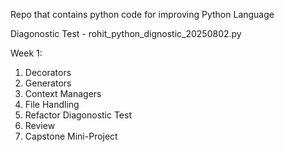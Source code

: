Repo that contains python code for improving Python Language

Diagonostic Test - rohit_python_dignostic_20250802.py

Week 1:
1. Decorators
2. Generators
3. Context Managers
4. File Handling
5. Refactor Diagonostic Test
6. Review
7. Capstone Mini-Project
